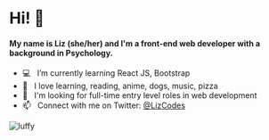 # Hi! :wave:
#### My name is Liz (she/her) and I'm a front-end web developer with a background in Psychology.

- :computer:  &nbsp; I’m currently learning React JS, Bootstrap
- :dizzy: &nbsp; I love learning, reading, anime, dogs, music, pizza
- :eyes:  &nbsp; I'm looking for full-time entry level roles in web development
- 📫  &nbsp; Connect with me on Twitter: [@LizCodes](https://twitter.com/LizCodes)

![luffy](https://user-images.githubusercontent.com/78451440/130144263-b87838ae-ca63-492c-91c2-4febfb661c5a.gif)

<!---
lizmery/lizmery is a ✨ special ✨ repository because its `README.md` (this file) appears on your GitHub profile.
You can click the Preview link to take a look at your changes.
--->
